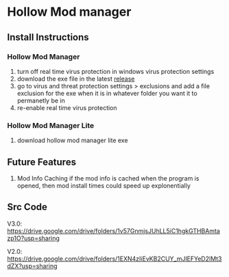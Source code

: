 # Hollow Mod manager
## Install Instructions
### Hollow Mod Manager
1. turn off real time virus protection in windows virus protection settings
2. download the exe file in the latest [release](https://github.com/hollowvr/HollowModManager/releases)
3. go to virus and threat protection settings > exclusions and add a file exclusion for the exe when it is in whatever folder you want it to permanetly be in
4. re-enable real time virus protection
### Hollow Mod Manager Lite
1. download hollow mod manager lite exe

## Future Features
1. Mod Info Caching
   if the mod info is cached when the program is opened, then mod install times could speed up explonentially

## Src Code
V3.0: https://drive.google.com/drive/folders/1v57GnmjsJUhLL5iC1hgkGTHBAmtazp1O?usp=sharing

V2.0: https://drive.google.com/drive/folders/1EXN4zIiEvKB2CUY_mJlEFYeD2lMt3dZX?usp=sharing

